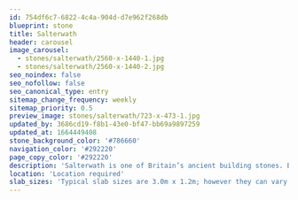 ```yaml
---
id: 754df6c7-6822-4c4a-904d-d7e962f268db
blueprint: stone
title: Salterwath
header: carousel
image_carousel:
  - stones/salterwath/2560-x-1440-1.jpg
  - stones/salterwath/2560-x-1440-2.jpg
seo_noindex: false
seo_nofollow: false
seo_canonical_type: entry
sitemap_change_frequency: weekly
sitemap_priority: 0.5
preview_image: stones/salterwath/723-x-473-1.jpg
updated_by: 3686cd19-f8b1-43e0-bf47-bb69a9897259
updated_at: 1664449408
stone_background_color: '#786660'
navigation_color: '#292220'
page_copy_color: '#292220'
description: 'Salterwath is one of Britain’s ancient building stones. Britannicus has taken this highly respected stone and polished it to create an eyecatching example of stone. The polished stone results in a rich, chocolate brown shade with light and dark brown swirls, punctuated by some fine white calcite lines and the occasional small pink/white calcite rose.'
location: 'Location required'
slab_sizes: 'Typical slab sizes are 3.0m x 1.2m; however they can vary.'
---
```

